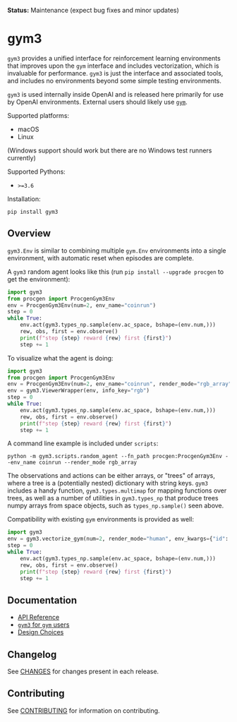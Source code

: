 **Status:** Maintenance (expect bug fixes and minor updates)

# gym3

`gym3` provides a unified interface for reinforcement learning environments that improves upon the `gym` interface and includes vectorization, which is invaluable for performance.  `gym3` is just the interface and associated tools, and includes no environments beyond some simple testing environments.

`gym3` is used internally inside OpenAI and is released here primarily for use by OpenAI environments.  External users should likely use [`gym`](https://github.com/openai/gym).

Supported platforms:

- macOS
- Linux

(Windows support should work but there are no Windows test runners currently)

Supported Pythons:

- `>=3.6`

Installation:

`pip install gym3`

## Overview

`gym3.Env` is similar to combining multiple `gym.Env` environments into a single environment, with automatic reset when episodes are complete.

A `gym3` random agent looks like this (run `pip install --upgrade procgen` to get the environment):

```py
import gym3
from procgen import ProcgenGym3Env
env = ProcgenGym3Env(num=2, env_name="coinrun")
step = 0
while True:
    env.act(gym3.types_np.sample(env.ac_space, bshape=(env.num,)))
    rew, obs, first = env.observe()
    print(f"step {step} reward {rew} first {first}")
    step += 1
```

To visualize what the agent is doing:

```py
import gym3
from procgen import ProcgenGym3Env
env = ProcgenGym3Env(num=2, env_name="coinrun", render_mode="rgb_array")
env = gym3.ViewerWrapper(env, info_key="rgb")
step = 0
while True:
    env.act(gym3.types_np.sample(env.ac_space, bshape=(env.num,)))
    rew, obs, first = env.observe()
    print(f"step {step} reward {rew} first {first}")
    step += 1
```

A command line example is included under `scripts`:

```
python -m gym3.scripts.random_agent --fn_path procgen:ProcgenGym3Env --env_name coinrun --render_mode rgb_array
```

The observations and actions can be either arrays, or "trees" of arrays, where a tree is a (potentially nested) dictionary with string keys.  `gym3` includes a handy function, `gym3.types.multimap` for mapping functions over trees, as well as a number of utilities in `gym3.types_np` that produce trees numpy arrays from space objects, such as `types_np.sample()` seen above.

Compatibility with existing `gym` environments is provided as well:

```py
import gym3
env = gym3.vectorize_gym(num=2, render_mode="human", env_kwargs={"id": "CartPole-v0"})
step = 0
while True:
    env.act(gym3.types_np.sample(env.ac_space, bshape=(env.num,)))
    rew, obs, first = env.observe()
    print(f"step {step} reward {rew} first {first}")
    step += 1
```

## Documentation

* [API Reference](docs/api.md)
* [`gym3` for `gym` users](docs/gym3-for-gym-users.md)
* [Design Choices](docs/design.md)

## Changelog

See [CHANGES](CHANGES.md) for changes present in each release.

## Contributing

See [CONTRIBUTING](CONTRIBUTING.md) for information on contributing.